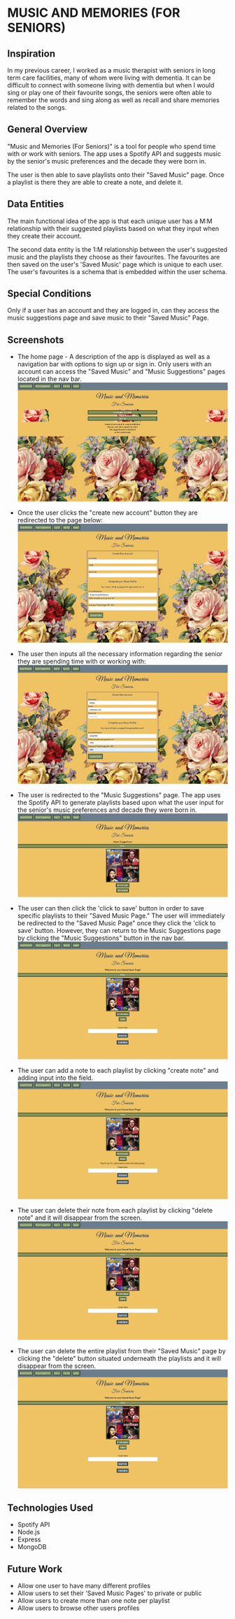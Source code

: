 # **MUSIC AND MEMORIES (FOR SENIORS)**

## Inspiration

In my previous career, I worked as a music therapist with seniors in long term care facilities, many of whom were living with dementia. It can be difficult to connect with someone living with dementia but when I would sing or play one of their favourite songs, the seniors were often able to remember the words and sing along as well as recall and share memories related to the songs.

## General Overview

"Music and Memories (For Seniors)" is a tool for people who spend time with or work with seniors. The app uses a Spotify API and suggests music by the senior's music preferences and the decade they were born in.

The user is then able to save playlists onto their "Saved Music" page. Once a playlist is there they are able to create a note, and delete it.

## Data Entities

The main functional idea of the app is that each unique user has a M:M relationship with their suggested playlists based on what they input when they create their account.

The second data entity is the 1:M relationship between the user's suggested music and the playlists they choose as their favourites. The favourites are then saved on the user's 'Saved Music' page which is unique to each user. The user's favourites is a schema that is embedded within the user schema.

## Special Conditions

Only if a user has an account and they are logged in, can they access the music suggestions page and save music to their "Saved Music" Page.

## Screenshots

- The home page - A description of the app is displayed as well as a navigation bar with options to sign up or sign in. Only users with an account can access the "Saved Music" and "Music Suggestions" pages located in the nav bar.
  ![Home Page](img/HomePage.png)

- Once the user clicks the "create new account" button they are redirected to the page below:
  !["Create New Account"](img/CreateNewAccountForm.png)

- The user then inputs all the necessary information regarding the senior they are spending time with or working with:
  ![User inputs information into the fields](img/CreateNewAccountWithInput.png)

- The user is redirected to the "Music Suggestions" page. The app uses the Spotify API to generate playlists based upon what the user input for the senior's music preferences and decade they were born in. ![Music Suggestions Page](img/MusicSuggestions.png)

- The user can then click the 'click to save' button in order to save specific playlists to their "Saved Music Page." The user will immediately be redirected to the "Saved Music Page" once they click the 'click to save' button. However, they can return to the Music Suggestions page by clicking the "Music Suggestions" button in the nav bar. ![Saved Music Page](img/SavedMusicPage.png)

- The user can add a note to each playlist by clicking "create note" and adding input into the field.
  ![User Creates Note and it displays on the page](img/SavedMusicPageWithNote.png)

- The user can delete their note from each playlist by clicking "delete note" and it will disappear from the screen.
  ![User Creates Note and it displays on the page](img/SavedMusicPageNoteDeleted.png)

- The user can delete the entire playlist from their "Saved Music" page by clicking the "delete" button situated underneath the playlists and it will disappear from the screen.
  ![User Creates Note and it displays on the page](img/SavedMusicPageNoteDeleted.png)

## Technologies Used

- Spotify API
- Node.js
- Express
- MongoDB

## Future Work

- Allow one user to have many different profiles
- Allow users to set their 'Saved Music Pages' to private or public
- Allow users to create more than one note per playlist
- Allow users to browse other users profiles
